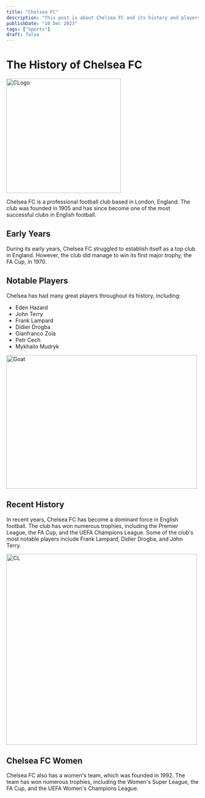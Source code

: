 ```yaml
---
title: "Chelsea FC"
description: "This post is about Chelsea FC and its history and players during the years."
publishDate: "10 Dec 2023"
tags: ["Sports"]
draft: false
---
```




# The History of Chelsea FC

<img src="https://upload.wikimedia.org/wikipedia/en/thumb/c/cc/Chelsea_FC.svg/1200px-Chelsea_FC.svg.png" alt="CLogo" width="300" height="300"/>

Chelsea FC is a professional football club based in London, England. The club was founded in 1905 and has since become one of the most successful clubs in English football.

## Early Years

During its early years, Chelsea FC struggled to establish itself as a top club in England. However, the club did manage to win its first major trophy, the FA Cup, in 1970.

## Notable Players
Chelsea has had many great players throughout its history, including:
* Eden Hazard
* John Terry
* Frank Lampard
* Didier Drogba
* Gianfranco Zola
* Petr Cech
* Mykhailo Mudryk

<img src="https://www.gbnews.com/media-library/mykhailo-mudryk-chelsea-arsenal.jpg?id=50244976&width=1200&height=800&quality=90&coordinates=2%2C0%2C0%2C0" alt="Goat" width="500" height="350"/>


## Recent History

In recent years, Chelsea FC has become a dominant force in English football. The club has won numerous trophies, including the Premier League, the FA Cup, and the UEFA Champions League. Some of the club's most notable players include Frank Lampard, Didier Drogba, and John Terry.

<img src="https://static01.nyt.com/images/2021/05/29/sports/29chelseatrophy/merlin_188486415_c93c99d1-7585-47c6-9be1-2af2c7693dc9-mediumSquareAt3X.jpg" alt="CL" width="500" height="500"/>

## Chelsea FC Women

Chelsea FC also has a women's team, which was founded in 1992. The team has won numerous trophies, including the Women's Super League, the FA Cup, and the UEFA Women's Champions League.
